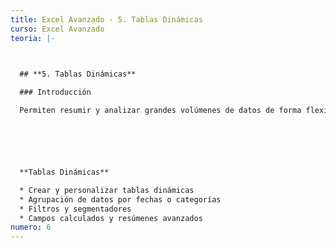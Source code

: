 ```yaml
---
title: Excel Avanzado - 5. Tablas Dinámicas
curso: Excel Avanzado
teoria: |-
  


  ## **5. Tablas Dinámicas**

  ### Introducción

  Permiten resumir y analizar grandes volúmenes de datos de forma flexible.






  **Tablas Dinámicas**

  * Crear y personalizar tablas dinámicas
  * Agrupación de datos por fechas o categorías
  * Filtros y segmentadores
  * Campos calculados y resúmenes avanzados
numero: 6
---
```

